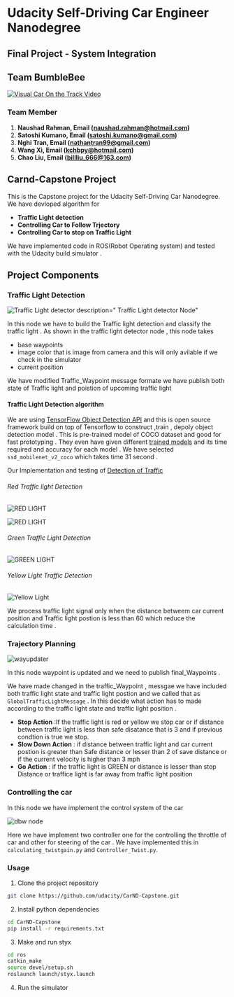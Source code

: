# Udacity Self-Driving Car Engineer Nanodegree



## Final Project - System Integration

## Team BumbleBee

[![Visual Car On the Track Video](youtube.png)](https://www.youtube.com/watch?v=nnm6esR3pUk)

### Team Member
1. <b>Naushad Rahman, Email (naushad.rahman@hotmail.com) </b> 
2. <b>Satoshi Kumano, Email (satoshi.kumano@gmail.com) </b>
3. <b>Nghi Tran, Email (nathantran99@gmail.com) </b>
4. <b>Wang Xi, Email (kchbpy@hotmail.com) </b>
5. <b>Chao Liu, Email (billliu_666@163.com) </b>

## Carnd-Capstone Project 
This is the Capstone project for the Udacity Self-Driving Car Nanodegree. We have devloped algorithm for 
<ul>
  <li><b>Traffic Light detection</b> </li>
  <li><b>Controlling Car to Follow Trjectory</b></li>
  <li><b>Controlling Car to stop on Traffic Light</b></li>
</ul>

We have implemented code in ROS(Robot Operating system) and tested with the Udacity build simulator .



## Project Components

### Traffic Light Detection 

![Traffic Light detector description=" Traffic Light detector Node"](tl_detector.png)

In this node we have to build the Traffic light detection and classify the traffic light . As shown in the traffic light detector node , this node takes 

<ul>
<li> base waypoints</li>
<li> image color that is image from camera and this will only avilable if we check in the simulator</li>
<li>  current position </li>
</ul>

We have modified Traffic_Waypoint message formate we have publish both state of Traffic light and poistion of upcoming traffic light 


#### Traffic Light Detection algorithm 
We are using [ TensorFlow Object Detection API](https://github.com/tensorflow/models/tree/master/research/object_detection) and this is open source framework build on top of Tensorflow to construct ,train , depoly object detection model . This is pre-trained model of COCO dataset and good for fast prototyping . They even have given different [trained models](https://github.com/tensorflow/models/blob/master/research/object_detection/g3doc/detection_model_zoo.md) and its time required and accuracy for each model . We have selected `ssd_mobilenet_v2_coco` which takes time  31 second .

Our Implementation and testing of [ Detection of Traffic ](https://github.com/satoshikumano/traffic-light-detection-fh/blob/master/TrafficLightDetection-Inference.ipynb) 


 ###### Red Traffic light Detection   
    
   ![RED LIGHT ](red_traffic_Light.png)
   
   ![RED LIGHT](red_traffic_Light2.png)
   
 
  
 ###### Green Traffic Light Detection
 
  ![GREEN LIGHT ](green_traffic_Light.png)

    

 ###### Yellow Light Traffic Detection
 ![Yellow Light](Yellow_traffic_Light.png)

     


    

We process traffic light signal only when the distance betweem car current position and Traffic light postion is less than 60 which reduce the calculation time . 

### Trajectory Planning 

![wayupdater](wayupdater.png)

In this node waypoint is updated and we need to publish final_Waypoints .

We have made changed in the traffic_Waypoint , messgae we have included both traffic light state and traffic light postion and we called that as `GlobalTrafficLightMessage` .
In this decide what action has to made according to the traffic light state and traffic light position . 

<ul>
    <li>
    <b>Stop Action</b> :If the traffic light is red or yellow we stop car  or if distance between traffic light is less than safe disatance that is 3 and if previous condtion is true we stop.
    </li>
    <li>
    <b>Slow Down Action</b> : if distance between traffic light and car current postion is greater than Safe distance or lesser than 2 of save distance or if the  current velocity is higher than 3 mph 
    </li>
    <li>
    <b>Go Action</b> : if the traffic light is GREEN or distance is lesser than stop Distance or traffice light is far away from traffic light position 
    </li>
</ul>

### Controlling the car

In this node we have implement the control system of the car 

![dbw node](dbw_node.png)

Here we have implement two controller one for the controlling the throttle of car and other for steering of the car . We have implemented this in `calculating_twistgain.py` and `Controller_Twist.py`.


### Usage

1. Clone the project repository
```bash
git clone https://github.com/udacity/CarND-Capstone.git
```

2. Install python dependencies
```bash
cd CarND-Capstone
pip install -r requirements.txt
```
3. Make and run styx
```bash
cd ros
catkin_make
source devel/setup.sh
roslaunch launch/styx.launch
```
4. Run the simulator



    









